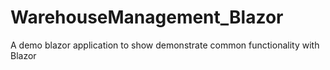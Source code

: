 # WarehouseManagement_Blazor
A demo blazor application to show demonstrate common functionality with Blazor
